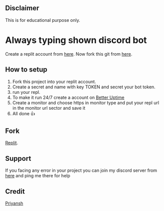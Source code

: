 ## Disclaimer
This is for educational purpose only.

# Always typing shown discord bot

Create a replit account from [here](https://replit.com/). Now fork this git from [here](https://repl.it/github/priyanshdotxyz/always-typing-status-discord-bot).
## How to setup
1. Fork this project into your replit account.
2. Create a secret and name with key TOKEN and secret your bot token.
3. run your repl.
4. To make it run 24/7 create a account on [Better Uptime](https://betterstack.com/better-uptime) 
5. Create a monitor and choose https in monitor type and put your repl url in the monitor url sector and save it
6. All done 👍

## Fork
[Replit](https://repl.it/github/priyanshdotxyz/always-typing-status-discord-bot).

## Support
If you facing any error in your project you can join my discord server from [here](https://www.priyansh.xyz/discord) and ping me there for help

## Credit
[Priyansh](https://www.priyansh.xyz)
